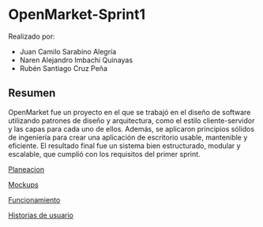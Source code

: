# OpenMarket-Sprint1

Realizado por:
- Juan Camilo Sarabino Alegría
- Naren Alejandro Imbachi Quinayas
- Rubén Santiago Cruz Peña 

## Resumen

OpenMarket fue un proyecto en el que se trabajó en el diseño de software utilizando patrones de diseño 
y arquitectura, como el estilo cliente-servidor y las capas para cada uno de ellos. Además, 
se aplicaron principios sólidos de ingeniería para crear una aplicación de escritorio usable, mantenible
y eficiente. El resultado final fue un sistema bien estructurado, modular y escalable, 
que cumplió con los requisitos del primer sprint. 

[Planeacion](https://software1cauca.atlassian.net/jira/software/projects/OP/boards/3/roadmap)

[Mockups](https://app.uizard.io/prototypes/MLr5m4LLdGcP65gxa5e6)

[Funcionamiento](https://www.youtube.com/watch?v=PgzhVVV-eDw)

[Historias de usuario](https://docs.google.com/spreadsheets/d/1sjIPDQW9OMb_gjuqQ9Ax_82ikFF2Gt6v/edit?usp=sharing&ouid=110312100959318969940&rtpof=true&sd=true)


